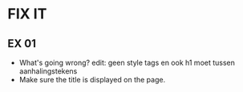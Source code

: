 # FIX IT
## EX 01
* What's going wrong? edit: geen style tags en ook h1 moet tussen aanhalingstekens
* Make sure the title is displayed on the page.